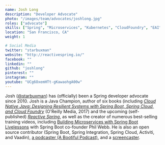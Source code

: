```yaml
---
name: Josh Long
description: "Developer Advocate"
photo: "/images/team/advocates/joshlong.jpg"
roles: ["advocate"]
skills: ["Spring", "Microservices", "Kubernetes", "CloudFoundry", "EAI", "Cloud Computing", "YAML"]
location: "San Francisco, CA"
weight: 1

# Social Media 
twitter: "starbuxman"
website: "http://reactivespring.io/"
facebook: ""
linkedin: ""
github: "joshlong"
pinterest: ""
instagram: ""
youtube: "UCg6OxemHTt-gKawaohgA00w"
---
```


Josh ([@starbuxman](https://twitter.com/starbuxman)) has (officially) been a Spring developer advocate since 2010. Josh is a Java Champion, author of six books (including _[Cloud Native Java: Designing Resilient Systems with Spring Boot, Spring Cloud, and Cloud Foundry](https://www.amazon.com/Cloud-Native-Java-Designing-Resilient/dp/1449374646)_ (O'Reilly Media, 2017) and the upcoming (self-published) _[Reactive Spring](http://reactivespring.io/)_, as well as the creator of numerous best-selling training videos, including [Building Microservices with Spring Boot Livelessons](https://www.safaribooksonline.com/library/view/building-microservices-with/9780134192468/) with Spring Boot co-founder Phil Webb. He is also an open source contributor (Spring Boot, Spring Integration, Spring Cloud, Activiti, and Vaadin), [a podcaster (A Bootiful Podcast)](http://bit.ly/a-bootiful-podcast), and a [screencaster](http://bit.ly/spring-tips-playlist).

<!--more-->

